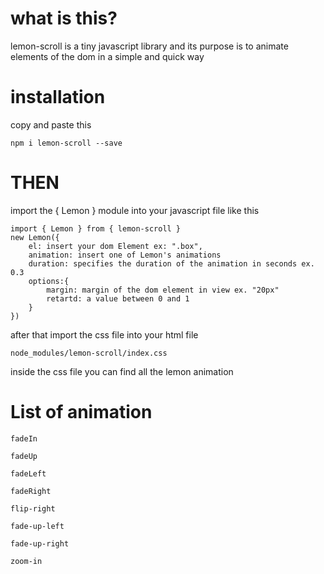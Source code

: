 # what is this? 

lemon-scroll is a tiny javascript library and its purpose is to animate elements of the dom in a simple and quick way

# installation 
copy and paste this 

    npm i lemon-scroll --save

# THEN

import the { Lemon } module into your javascript file like this

    
    import { Lemon } from { lemon-scroll }
    new Lemon({
        el: insert your dom Element ex: ".box",
        animation: insert one of Lemon's animations
        duration: specifies the duration of the animation in seconds ex. 0.3
        options:{
            margin: margin of the dom element in view ex. "20px" 
            retartd: a value between 0 and 1
        }
    })
    
after that import the css file into your html file 

`node_modules/lemon-scroll/index.css`

inside the css file you can find all the lemon animation 

# List of animation 

    fadeIn

    fadeUp

    fadeLeft

    fadeRight

    flip-right

    fade-up-left

    fade-up-right

    zoom-in
    
    

